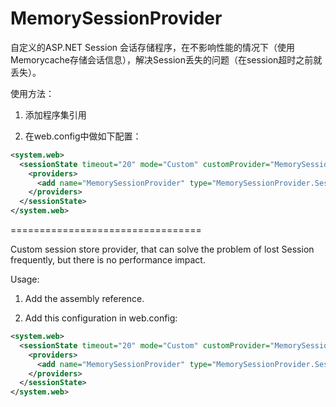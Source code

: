 # MemorySessionProvider

自定义的ASP.NET Session 会话存储程序，在不影响性能的情况下（使用Memorycache存储会话信息），解决Session丢失的问题（在session超时之前就丢失）。

使用方法：

1. 添加程序集引用

2. 在web.config中做如下配置：
```xml
<system.web>
  <sessionState timeout="20" mode="Custom" customProvider="MemorySessionProvider">
    <providers>
      <add name="MemorySessionProvider" type="MemorySessionProvider.SessionProvider,MemorySessionProvider"/>
    </providers>
  </sessionState>
</system.web> 
```
=================================

Custom session store provider, that can solve the problem of lost Session frequently, but there is no performance impact.

Usage:

1. Add the assembly reference.

2. Add this configuration in web.config:
```xml
<system.web>
  <sessionState timeout="20" mode="Custom" customProvider="MemorySessionProvider">
    <providers>
      <add name="MemorySessionProvider" type="MemorySessionProvider.SessionProvider,MemorySessionProvider"/>
    </providers>
  </sessionState>
</system.web> 
```
